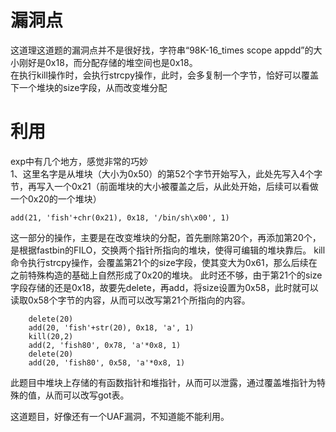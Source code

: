 # 漏洞点

这道理这道题的漏洞点并不是很好找，字符串“98K-16_times scope appdd”的大小刚好是0x18，而分配存储的堆空间也是0x18。<br>
在执行kill操作时，会执行strcpy操作，此时，会多复制一个字节，恰好可以覆盖下一个堆块的size字段，从而改变堆分配

# 利用
exp中有几个地方，感觉非常的巧妙<br>
1、这里名字是从堆块（大小为0x50）的第52个字节开始写入，此处先写入4个字节，再写入一个0x21（前面堆块的大小被覆盖之后，从此处开始，后续可以看做一个0x20的一个堆块）
```
add(21, 'fish'+chr(0x21), 0x18, '/bin/sh\x00', 1)
```
这一部分的操作，主要是在改变堆块的分配，首先删除第20个，再添加第20个，是根据fastbin的FILO，交换两个指针所指向的堆块，使得可编辑的堆块靠后。
kill命令执行strcpy操作，会覆盖第21个的size字段，使其变大为0x61，那么后续在之前特殊构造的基础上自然形成了0x20的堆块。
此时还不够，由于第21个的size字段存储的还是0x18，故要先delete，再add，将size设置为0x58，此时就可以读取0x58个字节的内容，从而可以改写第21个所指向的内容。
```
    delete(20)
    add(20, 'fish'+str(20), 0x18, 'a', 1)
    kill(20,2)
    add(2, 'fish80', 0x78, 'a'*0x8, 1)
    delete(20)
    add(20, 'fish80', 0x58, 'a'*0x8, 1)
```

此题目中堆块上存储的有函数指针和堆指针，从而可以泄露，通过覆盖堆指针为特殊的值，从而可以改写got表。

这道题目，好像还有一个UAF漏洞，不知道能不能利用。
